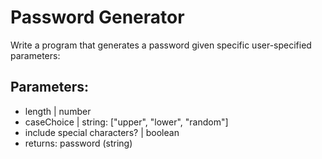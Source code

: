 # Password Generator
Write a program that generates a password given specific user-specified parameters:

## Parameters:
* length | number
* caseChoice | string: ["upper", "lower", "random"]
* include special characters? | boolean
* returns: password (string)